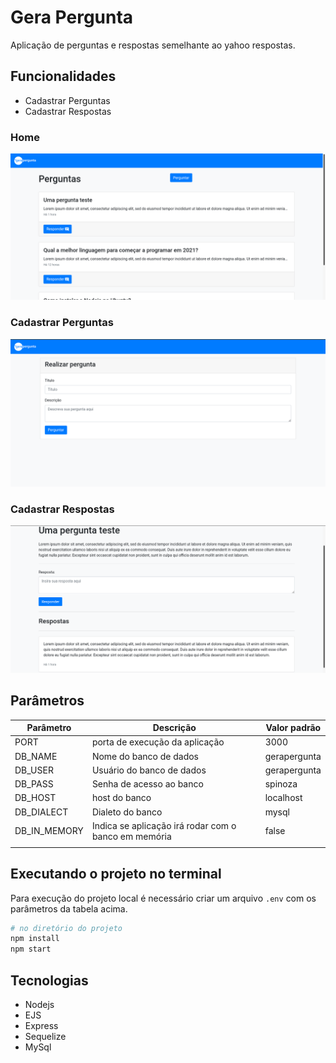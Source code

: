 # Gera Pergunta

Aplicação de perguntas e respostas semelhante ao yahoo respostas.

## Funcionalidades

- Cadastrar Perguntas
- Cadastrar Respostas

### Home
![Home](./static/home-geraperguntas.png)

### Cadastrar Perguntas
![Questions](./static/question-geraperguntas.png)

### Cadastrar Respostas
![Answers](./static/answer-geraperguntas.png)

## Parâmetros

| Parâmetro    | Descrição                                            | Valor padrão |
| ------------ | ---------------------------------------------------- | ------------ |
| PORT         | porta de execução da aplicação                       | 3000         |
| DB_NAME      | Nome do banco de dados                               | gerapergunta |
| DB_USER      | Usuário do banco de dados                            | gerapergunta |
| DB_PASS      | Senha de acesso ao banco                             | spinoza      |
| DB_HOST      | host do banco                                        | localhost    |
| DB_DIALECT   | Dialeto do banco                                     | mysql        |
| DB_IN_MEMORY | Indica se aplicação irá rodar com o banco em memória | false        |
|              |                                                      |              |

## Executando o projeto no terminal

Para execução do projeto local é necessário criar um arquivo `.env` com os parâmetros da tabela acima.

```bash
# no diretório do projeto
npm install
npm start
```

## Tecnologias

- Nodejs
- EJS
- Express
- Sequelize
- MySql
